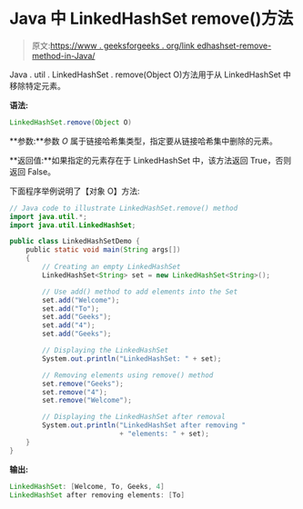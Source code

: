 # Java 中 LinkedHashSet remove()方法

> 原文:[https://www . geeksforgeeks . org/link edhashset-remove-method-in-Java/](https://www.geeksforgeeks.org/linkedhashset-remove-method-in-java/)

Java . util . LinkedHashSet . remove(Object O)方法用于从 LinkedHashSet 中移除特定元素。

**语法:**

```java
LinkedHashSet.remove(Object O)
```

**参数:**参数 *O* 属于链接哈希集类型，指定要从链接哈希集中删除的元素。

**返回值:**如果指定的元素存在于 LinkedHashSet 中，该方法返回 True，否则返回 False。

下面程序举例说明了【对象 O】方法:

```java
// Java code to illustrate LinkedHashSet.remove() method
import java.util.*;
import java.util.LinkedHashSet;

public class LinkedHashSetDemo {
    public static void main(String args[])
    {
        // Creating an empty LinkedHashSet
        LinkedHashSet<String> set = new LinkedHashSet<String>();

        // Use add() method to add elements into the Set
        set.add("Welcome");
        set.add("To");
        set.add("Geeks");
        set.add("4");
        set.add("Geeks");

        // Displaying the LinkedHashSet
        System.out.println("LinkedHashSet: " + set);

        // Removing elements using remove() method
        set.remove("Geeks");
        set.remove("4");
        set.remove("Welcome");

        // Displaying the LinkedHashSet after removal
        System.out.println("LinkedHashSet after removing "
                           + "elements: " + set);
    }
}
```

**输出:**

```java
LinkedHashSet: [Welcome, To, Geeks, 4]
LinkedHashSet after removing elements: [To]

```
